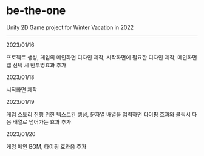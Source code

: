 # be-the-one
Unity 2D Game project for Winter Vacation in 2022

---------------------------------------------------------------------------------------------------------------------------------------

2023/01/16

프로젝트 생성, 게임의 메인화면 디자인 제작, 시작화면에 필요한 디자인 제작, 메인화면 앱 선택 시 반투명효과 추가


2023/01/18

시작화면 제작


2023/01/19

게임 스토리 진행 위한 텍스트칸 생성, 문자열 배열을 입력하면 타이핑 효과와 클릭시 다음 배열로 넘어가는 효과 추가


2023/01/20

게임 메인 BGM, 타이핑 효과음 추가
